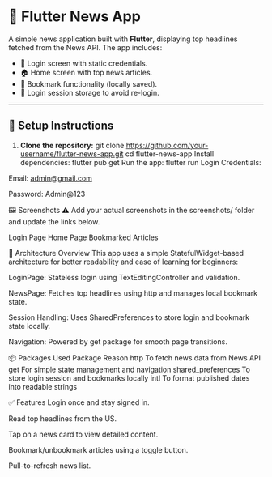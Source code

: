 # 📰 Flutter News App

A simple news application built with **Flutter**, displaying top headlines fetched from the News API. The app includes:

- 📲 Login screen with static credentials.
- 🏠 Home screen with top news articles.
- 🔖 Bookmark functionality (locally saved).
- 💾 Login session storage to avoid re-login.

---

## 🚀 Setup Instructions

1. **Clone the repository:**
   git clone https://github.com/your-username/flutter-news-app.git
   cd flutter-news-app
   Install dependencies:
   flutter pub get
   Run the app:
   flutter run
   Login Credentials:

Email: admin@gmail.com

Password: Admin@123

🖼️ Screenshots
⚠️ Add your actual screenshots in the screenshots/ folder and update the links below.

Login Page Home Page Bookmarked Articles

🧱 Architecture Overview
This app uses a simple StatefulWidget-based architecture for better readability and ease of learning for beginners:

LoginPage: Stateless login using TextEditingController and validation.

NewsPage: Fetches top headlines using http and manages local bookmark state.

Session Handling: Uses SharedPreferences to store login and bookmark state locally.

Navigation: Powered by get package for smooth page transitions.

📦 Packages Used
Package Reason
http To fetch news data from News API
get For simple state management and navigation
shared_preferences To store login session and bookmarks locally
intl To format published dates into readable strings

✅ Features
Login once and stay signed in.

Read top headlines from the US.

Tap on a news card to view detailed content.

Bookmark/unbookmark articles using a toggle button.

Pull-to-refresh news list.
